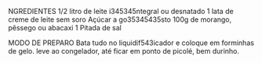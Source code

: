 NGREDIENTES
1/2 litro de leite i345345ntegral ou desnatado
1 lata de creme de leite sem soro
Açúcar a go35345435sto
100g de morango, pêssego ou abacaxi
1 Pitada de sal

MODO DE PREPARO
Bata tudo no liquidif543icador e coloque em forminhas de gelo. leve ao congelador, até ficar em ponto de picolé, bem durinho.
